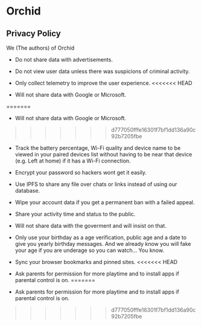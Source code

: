 # Orchid
## Privacy Policy

We (The authors) of Orchid

- Do not share data with advertisements.

- Do not view user data unless there was suspicions of criminal activity.

- Only collect telemetry to improve the user experience.
<<<<<<< HEAD

- Will not share data with Google or Microsoft.

=======
- Will not share data with Google or Microsoft.
>>>>>>> d777050fffe16301f7bf1dd136a90c92b7205fbe
- Track the battery percentage, Wi-Fi quality and device name to be viewed in your paired devices list without having to be near that device (e.g. Left at home) if it has a Wi-Fi connection.

- Encrypt your password so hackers wont get it easily.

- Use IPFS to share any file over chats or links instead of using our database.

- Wipe your account data if you get a permanent ban with a failed appeal.

- Share your activity time and status to the public.

- Will not share data with the goverment and will insist on that.

- Only use your birthday as a age verification, public age and a date to give you yearly birthday messages. And we already know you will fake your age if you are underage so you can watch... You know.

- Sync your browser bookmarks and pinned sites.
<<<<<<< HEAD

- Ask parents for permission for more playtime and to install apps if parental control is on.
=======
- Ask parents for permission for more playtime and to install apps if parental control is on.
>>>>>>> d777050fffe16301f7bf1dd136a90c92b7205fbe
